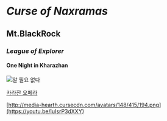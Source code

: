 # ***Curse of Naxramas***

## **Mt.BlackRock**

### *League of Explorer*

#### One Night in Kharazhan

![알 필요 없다](https://image-proxy.namuwikiusercontent.com/r/http%3A%2F%2Fupload2.inven.co.kr%2Fupload%2F2015%2F12%2F14%2Fdata%2Fi11472397829.png)

[카라잔 오페라](https://www.youtube.com/watch?v=dedMP7eda2E)

[http://media-hearth.cursecdn.com/avatars/148/415/194.png](https://youtu.be/luIsrP3dXXY)


